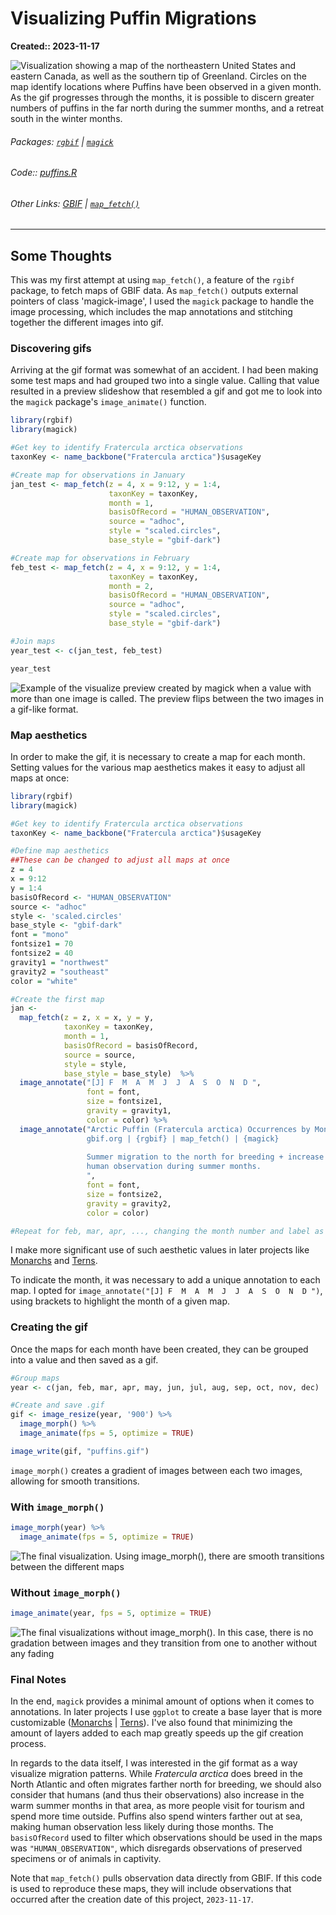 # Visualizing Puffin Migrations
**Created:: 2023-11-17**

![Visualization showing a map of the northeastern United States and eastern Canada, as well as the southern tip of Greenland. Circles on the map identify locations where Puffins have been observed in a given month. As the gif progresses through the months, it is possible to discern greater numbers of puffins in the far north during the summer months, and a retreat south in the winter months.](./puffins.gif)

###### Packages: [`rgbif`](https://github.com/ropensci/rgbif) |  [`magick`](https://github.com/ropensci/magick)
###### Code:: [puffins.R](./puffins.R)
###### Other Links: [GBIF](https://www.gbif.org) | [`map_fetch()`](https://data-blog.gbif.org/post/2023-03-24-maps-api/)

___
## Some Thoughts
This was my first attempt at using `map_fetch()`, a feature of the `rgibf` package, to fetch maps of GBIF data. As `map_fetch()` outputs external pointers of class 'magick-image', I used the `magick` package to handle the image processing, which includes the map annotations and stitching together the different images into gif. 

### Discovering gifs
Arriving at the gif format was somewhat of an accident. I had been making some test maps and had grouped two into a single value. Calling that value resulted in a preview slideshow that resembled a gif and got me to look into the `magick` package's `image_animate()` function.

``` r
library(rgbif)
library(magick)

#Get key to identify Fratercula arctica observations
taxonKey <- name_backbone("Fratercula arctica")$usageKey

#Create map for observations in January
jan_test <- map_fetch(z = 4, x = 9:12, y = 1:4, 
                      taxonKey = taxonKey, 
                      month = 1,
                      basisOfRecord = "HUMAN_OBSERVATION",
                      source = "adhoc",
                      style = "scaled.circles", 
                      base_style = "gbif-dark") 

#Create map for observations in February
feb_test <- map_fetch(z = 4, x = 9:12, y = 1:4, 
                      taxonKey = taxonKey, 
                      month = 2,
                      basisOfRecord = "HUMAN_OBSERVATION",
                      source = "adhoc",
                      style = "scaled.circles", 
                      base_style = "gbif-dark") 

#Join maps
year_test <- c(jan_test, feb_test)

year_test
```

![Example of the visualize preview created by `magick` when a value with more than one image is called. The preview flips between the two images in a gif-like format.](./year_test.gif)

### Map aesthetics
In order to make the gif, it is necessary to create a map for each month. Setting values for the various map aesthetics makes it easy to adjust all maps at once:

``` r
library(rgbif)
library(magick)

#Get key to identify Fratercula arctica observations
taxonKey <- name_backbone("Fratercula arctica")$usageKey

#Define map aesthetics
##These can be changed to adjust all maps at once
z = 4
x = 9:12
y = 1:4
basisOfRecord <- "HUMAN_OBSERVATION"
source <- "adhoc"
style <- 'scaled.circles'
base_style <- "gbif-dark"
font = "mono"
fontsize1 = 70
fontsize2 = 40
gravity1 = "northwest"
gravity2 = "southeast"
color = "white"

#Create the first map
jan <-
  map_fetch(z = z, x = x, y = y, 
            taxonKey = taxonKey, 
            month = 1,
            basisOfRecord = basisOfRecord,
            source = source,
            style = style, 
            base_style = base_style)  %>% 
  image_annotate("[J] F  M  A  M  J  J  A  S  O  N  D ", 
                 font = font, 
                 size = fontsize1, 
                 gravity = gravity1, 
                 color = color) %>% 
  image_annotate("Arctic Puffin (Fratercula arctica) Occurrences by Month  
                 gbif.org | {rgbif} | map_fetch() | {magick}  
                 
                 Summer migration to the north for breeding + increase in  
                 human observation during summer months.  
                 ",
                 font = font,
                 size = fontsize2,
                 gravity = gravity2,
                 color = color)

#Repeat for feb, mar, apr, ..., changing the month number and label as needed.
```

I make more significant use of such aesthetic values in later projects like [Monarchs](/monarchs) and [Terns](/terns).

To indicate the month, it was necessary to add a unique annotation to each map. I opted for `image_annotate("[J] F  M  A  M  J  J  A  S  O  N  D ")`, using brackets to highlight the month of a given map.

### Creating the gif
Once the maps for each month have been created, they can be grouped into a value and then saved as a gif.

``` r
#Group maps
year <- c(jan, feb, mar, apr, may, jun, jul, aug, sep, oct, nov, dec)

#Create and save .gif
gif <- image_resize(year, '900') %>%
  image_morph() %>% 
  image_animate(fps = 5, optimize = TRUE)

image_write(gif, "puffins.gif")
```

`image_morph()` creates a gradient of images between each two images, allowing for smooth transitions.

### With `image_morph()`
``` r
image_morph(year) %>% 
  image_animate(fps = 5, optimize = TRUE)
```

![The final visualization. Using image_morph(), there are smooth transitions between the different maps](./puffins.gif)

### Without `image_morph()`
``` r
image_animate(year, fps = 5, optimize = TRUE)
```

![The final visualizations without image_morph(). In this case, there is no gradation between images and they transition from one to another without any fading](./no_morph.gif)

### Final Notes
In the end, `magick` provides a minimal amount of options when it comes to annotations. In later projects I use `ggplot` to create a base layer that is more customizable ([Monarchs](/monarchs) | [Terns](/terns)). I've also found that minimizing the amount of layers added to each map greatly speeds up the gif creation process.

In regards to the data itself, I was interested in the gif format as a way visualize migration patterns. While *Fratercula arctica* does breed in the North Atlantic and often migrates farther north for breeding, we should also consider that humans (and thus their observations) also increase in the warm summer months in that area, as more people visit for tourism and spend more time outside. Puffins also spend winters farther out at sea, making human observation less likely during those months. The `basisOfRecord` used to filter which observations should be used in the maps was `"HUMAN_OBSERVATION"`, which disregards observations of preserved specimens or of animals in captivity.

Note that `map_fetch()` pulls observation data directly from GBIF. If this code is used to reproduce these maps, they will include observations that occurred after the creation date of this project, `2023-11-17`.
